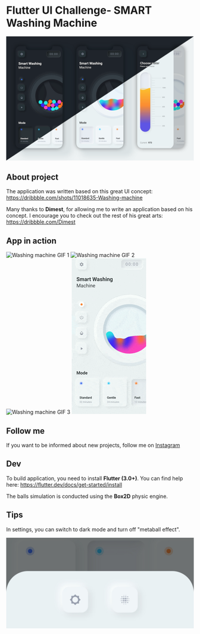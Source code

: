 # Flutter UI Challenge- SMART Washing Machine

![Flutter smart washing machine app](https://github.com/Zazaaw/flutter_whirlpool/raw/master/doc/img/main.png)

## About project

The application was written based on this great UI concept: https://dribbble.com/shots/11018635-Washing-machine

Many thanks to **Dimest**, for allowing me to write an application based on his concept. I encourage you to check out the rest of his great arts: https://dribbble.com/Dimest

## App in action

![Washing machine GIF 1](https://github.com/Zazaaw/Flutter_whirlpool/blob/main/doc/img/1.gif)
![Washing machine GIF 2](https://github.com/Zazaaaw/Flutter_whirlpool/blob/main/doc/img/2.gif)
![Washing machine GIF 3](https://github.com/Zazaaw/Flutter_whirlpool/blob/main/doc/img/3.gif)
![Washing machine GIF 4](https://github.com/Zazaaw/Flutter_whirlpool/blob/main/doc/img/4.gif)

## Follow me

If you want to be informed about new projects, follow me on [Instagram](https://www.instagram.com/faizhazimhawarii) 


## Dev

To build application, you need to install **Flutter (3.0+)**. You can find help here: https://flutter.dev/docs/get-started/install

The balls simulation is conducted using the **Box2D** physic engine.

## Tips

In settings, you can switch to dark mode and turn off "metaball effect".

![How to disable metaball](https://github.com/Zazaaw/Flutter_whirlpool/blob/main/doc/img/settings.png)
